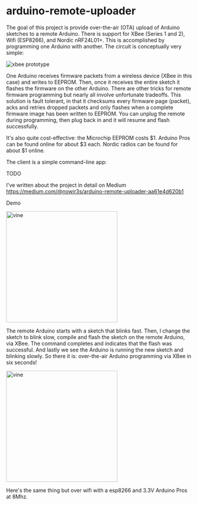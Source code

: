 # arduino-remote-uploader

The goal of this project is provide over-the-air (OTA) upload of Arduino sketches to a remote Arduino. There is support for XBee (Series 1 and 2), Wifi (ESP8266), and Nordic nRF24L01+. This is accomplished by programming one Arduino with another. The circuit is conceptually very simple:

<img src="https://raw.githubusercontent.com/andrewrapp/arduino-remote-uploader/master/resources/prototype-wiring-xbee_bb.png" alt="xbee prototype" border="0" />

One Arduino receives firmware packets from a wireless device (XBee in this case) and writes to EEPROM. Then, once it receives the entire sketch it flashes the firmware on the other Arduino. There are other tricks for remote firmware programming but nearly all involve unfortunate tradeoffs. This solution is fault tolerant, in that it checksums every firmware page (packet), acks and retries dropped packets and only flashes when a complete firmware image has been written to EEPROM. You can unplug the remote during programming, then plug back in and it will resume and flash successfully.

It's also quite cost-effective: the Microchip EEPROM costs $1. Arduino Pros can be found online for about $3 each. Nordic radios can be found for about $1 online.

The client is a simple command-line app:

TODO

I've written about the project in detail on Medium https://medium.com/@nowir3s/arduino-remote-uploader-aa61e4d620b1

Demo

<a href="https://vine.co/v/O0jLBw7aO1m" target="_blank"><img src="https://raw.githubusercontent.com/andrewrapp/arduino-remote-uploader/master/resources/vine-xbee.png" alt="vine" width="300" height="299" border="0" /></a>

The remote Arduino starts with a sketch that blinks fast. Then, I change the sketch to blink slow, compile and flash the sketch on the remote Arduino, via XBee. The command completes and indicates that the flash was successful. And lastly we see the Arduino is running the new sketch and blinking slowly. So there it is: over-the-air Arduino programming via XBee in six seconds!

<a href="https://vine.co/v/empxvZgpuqV" target="_blank"><img src="https://raw.githubusercontent.com/andrewrapp/arduino-remote-uploader/master/resources/vine-wifi.png" alt="vine" width="300" height="299" border="0" /></a>

Here's the same thing but over wifi with a esp8266 and 3.3V Arduino Pros at 8Mhz.
